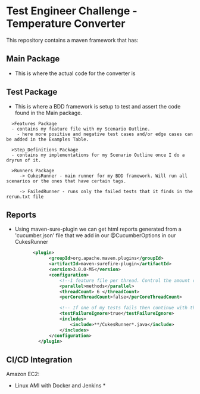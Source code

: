 # Test Engineer Challenge - Temperature Converter

This repository contains a maven framework that has:
  
## Main Package 
* This is where the actual code for the converter is

## Test Package 
* This is where a BDD framework is setup to test and assert the code found in the Main package.
```
  >Features Package 
  - contains my feature file with my Scenario Outline.
    - here more positive and negative test cases and/or edge cases can be added in the Examples Table.

  >Step_Definitions Package 
  - contains my implementations for my Scenario Outline once I do a dryrun of it.

  >Runners Package
     -> CukesRunner - main runner for my BDD framework. Will run all scenarios or the ones that have certain tags. 
        
     -> FailedRunner - runs only the failed tests that it finds in the rerun.txt file
```
## Reports
* Using maven-sure-plugin we can get html reports generated from a 'cucumber.json' file that we add in our @CucumberOptions in our CukesRunner
```xml
          <plugin>
                <groupId>org.apache.maven.plugins</groupId>
                <artifactId>maven-surefire-plugin</artifactId>
                <version>3.0.0-M5</version>
                <configuration>
                    <!--1 feature file per thread. Control the amount of max threads here-->
                    <parallel>methods</parallel>
                    <threadCount> 6 </threadCount>
                    <perCoreThreadCount>false</perCoreThreadCount>

                    <!-- If one of my tests fails then continue with that execution -->
                    <testFailureIgnore>true</testFailureIgnore>
                    <includes>
                        <include>**/CukesRunner*.java</include>
                    </includes>
                </configuration>
            </plugin>
```

## CI/CD Integration
Amazon EC2:
* Linux AMI with Docker and Jenkins
  *    
